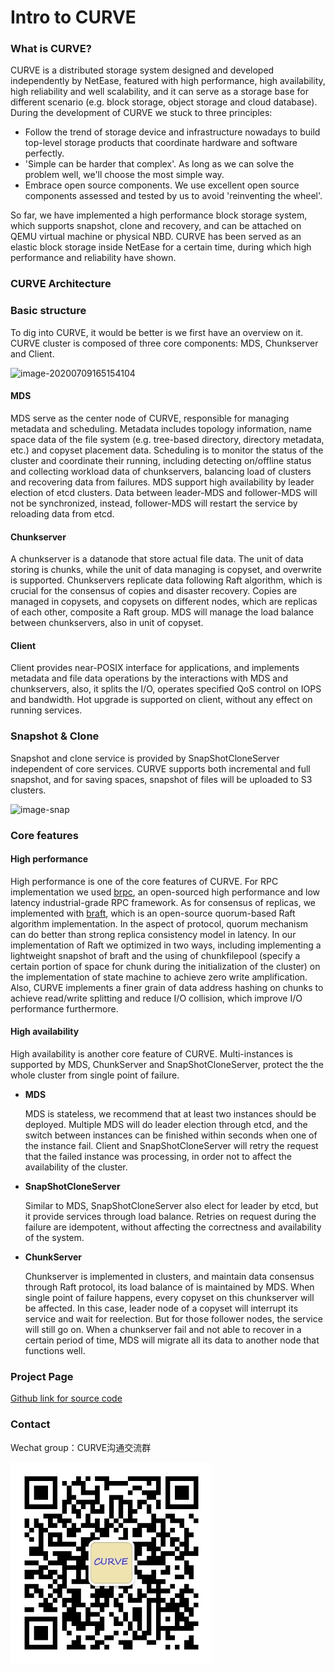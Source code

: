 # Intro to CURVE

### What is CURVE?
CURVE is a distributed storage system designed and developed independently by NetEase, featured with high performance, high availability, high reliability and well scalability, and it can serve as a storage base for different scenario (e.g. block storage, object storage and cloud database). During the development of CURVE we stuck to three principles:
- Follow the trend of storage device and infrastructure nowadays to build top-level storage products that coordinate hardware and software perfectly.
- 'Simple can be harder that complex'. As long as we can solve the problem well, we'll choose the most simple way.
- Embrace open source components. We use excellent open source components assessed and tested by us to avoid 'reinventing the wheel'.

So far, we have implemented a high performance block storage system, which supports snapshot, clone and recovery, and can be attached on QEMU virtual machine or physical NBD. CURVE has been served as an elastic block storage inside NetEase for a certain time, during which high performance and reliability have shown.

### CURVE Architecture

### Basic structure

To dig into CURVE, it would be better is we first have an overview on it. CURVE cluster is composed of three core components: MDS, Chunkserver and Client.

![image-20200709165154104](https://opencurve.github.io/image/architecture.png)

#### MDS

MDS serve as the center node of CURVE, responsible for managing metadata and scheduling. Metadata includes topology information, name space data of the file system (e.g. tree-based directory, directory metadata, etc.) and copyset placement data. Scheduling is to monitor the status of the cluster and coordinate their running, including detecting on/offline status and collecting workload data of chunkservers, balancing load of clusters and recovering data from failures. MDS support high availability by leader election of etcd clusters. Data between leader-MDS and follower-MDS will not be synchronized, instead, follower-MDS will restart the service by reloading data from etcd.

#### Chunkserver

A chunkserver is a datanode that store actual file data. The unit of data storing is chunks, while the unit of data managing is copyset, and overwrite is supported. Chunkservers replicate data following Raft algorithm, which is crucial for the consensus of copies and disaster recovery. Copies are managed in copysets, and copysets on different nodes,  which are replicas of each other, composite a Raft group. MDS will manage the load balance between chunkservers, also in unit of copyset.

#### Client

Client provides near-POSIX interface for applications, and implements metadata and file data operations by the interactions with MDS and chunkservers, also, it splits the I/O, operates specified QoS control on IOPS and bandwidth. Hot upgrade is supported on client, without any effect on running services.

### Snapshot & Clone

Snapshot and clone service is provided by SnapShotCloneServer independent of core services. CURVE supports both incremental and full snapshot, and for saving spaces, snapshot of files will be uploaded to S3 clusters.

![image-snap](https://opencurve.github.io/image/architecture_snap.png)

### Core features

#### High performance

High performance is one of the core features of CURVE. For RPC implementation we used [brpc](https://github.com/apache/incubator-brpc), an open-sourced high performance and low latency industrial-grade RPC framework. As for consensus of replicas, we implemented with [braft](https://github.com/baidu/braft), which is an open-source quorum-based Raft algorithm implementation. In the aspect of protocol, quorum mechanism can do better than strong replica consistency model in latency. In our implementation of Raft we optimized in two ways, including implementing a lightweight snapshot of braft and the using of chunkfilepool (specify a certain portion of space for chunk during the initialization of the cluster) on the implementation of state machine to achieve zero write amplification. Also, CURVE implements a finer grain of data address hashing on chunks to achieve read/write splitting and reduce I/O collision, which improve I/O performance furthermore.

#### High availability

High availability is another core feature of CURVE. Multi-instances is supported by MDS, ChunkServer and SnapShotCloneServer, protect the the whole cluster from single point of failure.

- **MDS**

  MDS is stateless, we recommend that at least two instances should be deployed. Multiple MDS will do leader election through etcd, and the switch between instances can be finished within seconds when one of the instance fail. Client and SnapShotCloneServer will retry the request that the failed instance was processing, in order not to affect the availability of the cluster.

- **SnapShotCloneServer**

  Similar to MDS, SnapShotCloneServer also elect for leader by etcd, but it provide services through load balance. Retries on request during the failure are idempotent, without affecting the correctness and availability of the system.

- **ChunkServer**

  Chunkserver is implemented in clusters, and maintain data consensus through Raft protocol, its load balance of is maintained by MDS. When single point of failure happens, every copyset on this chunkserver will be affected. In this case, leader node of a copyset will interrupt its service and wait for reelection. But for those follower nodes, the service will still go on. When a chunkserver fail and not able to recover in a certain period of time, MDS will migrate all its data to another node that functions well.
  

### Project Page

[Github link for source code](https://github.com/opencurve/curve)

### Contact

Wechat group：CURVE沟通交流群

<img src="image/curve-wechat.jpeg" style="zoom: 75%;" />

